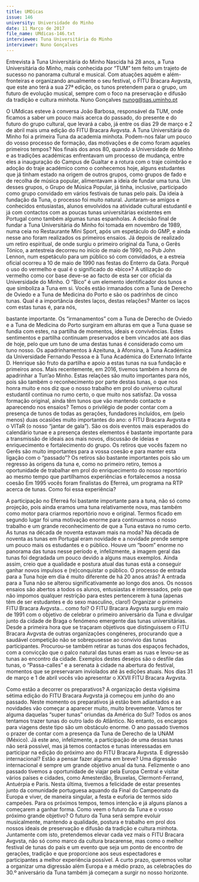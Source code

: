 ```yaml
---
title: UMDicas
issue: 146
university: Universidade do Minho
date: 11 Março de 2017
file_name: UMdicas-146.txt
interviewee: Tuna Universitária do Minho
interviewer: Nuno Gonçalves
---
```


Entrevista à Tuna Universitária do Minho
Nascida há 28 anos, a Tuna Universitária do Minho,
mais conhecida por “TUM” tem feito um trajeto
de sucesso no panorama cultural e musical. Com
atuações aquém e além-fronteiras e organizando
anualmente o seu festival, o FITU Bracara Avgvsta,
que este ano terá a sua 27ª edição, os tunos
pretendem para o grupo, um futuro de evolução
musical, sempre com o foco na preservação e
difusão da tradição e cultura minhota.
Nuno Gonçalves
nunog@sas.uminho.pt

O UMdicas esteve à conversa João Barbosa,
responsável da TUM, onde ficamos a saber um
pouco mais acerca do passado, do presente e do
futuro do grupo cultural, que levará a cabo, já entre
os dias 29 de março e 2 de abril mais uma edição
do FITU Bracara Avgvsta.
A Tuna Universitária do Minho foi a primeira
Tuna da academia minhota. Podem-nos falar
um pouco do vosso processo de formação,
das motivações e de como foram aqueles
primeiros tempos?
Nos finais dos anos 80, quando a Universidade do
Minho e as tradições académicas enfrentavam um
processo de mudança, entre eles a inauguração do
Campus de Gualtar e a rotura com o traje coimbrão
e adoção do traje académico como o conhecemos
hoje, alguns estudantes que já tinham estado na
origem de outros grupos, como grupos de fado e
de recolha de música popular, alimentavam a ideia
de fundar uma tuna. Um desses grupos, o Grupo
de Música Popular, já tinha, inclusive, participado
como grupo convidado em vários festivais de tunas
pelo país. Da ideia à fundação da Tuna, o processo
foi muito natural. Juntaram-se amigos e conhecidos
entusiastas, alunos envolvidos na atividade cultural
estudantil e já com contactos com as poucas tunas
universitárias existentes em Portugal como também
algumas tunas espanholas. A decisão final de
fundar a Tuna Universitária do Minho foi tomada
em novembro de 1989, numa ceia no Restaurante
Mini Sport, após um espetáculo do GMP, e ainda
nesse ano foram realizados os primeiros ensaios.
Já depois de realizado um retiro espiritual, de onde
surgiu o primeiro original da Tuna, o Gerês Tónico,
a antestreia decorreu no início de maio de 1990, no
Pub John Lennon, num espetáculo para um público
só com convidados, e a estreia oficial ocorreu a 10
de maio de 1990 nas festas do Enterro da Gata.
Porquê o uso do vermelho e qual é o
significado do «bico»?
A utilização do vermelho como cor base deve-se
ao facto de esta ser cor oficial da Universidade do
Minho. O “Bico” é um elemento identificador dos
tunos e que simboliza a Tuna em si.
Vocês estão irmanados com a Tuna de
Derecho de Oviedo e a Tuna de Medicina
do Porto e são os padrinhos de cinco tunas.
Qual é a importância destes laços, destas
relações?
Manter os laços com estas tunas é, para nós,

bastante importante. Os “irmanamentos” com a
Tuna de Derecho de Oviedo e a Tuna de Medicina
do Porto surgiram em alturas em que a Tuna quase
se fundia com estes, na partilha de momentos,
ideais e convivências. Estes sentimentos e partilha
continuam preservados e bem vincados até aos
dias de hoje, pelo que um tuno de uma destas
tunas é considerado como um tuno nosso. Os
apadrinhamentos à Azeituna, à Afonsina, à Tuna
Académica da Universidade Fernando Pessoa e à
Tuna Académica do Externato Infante D. Henrique
são fruto da partilha e apoio a estas tunas na sua
fundação e primeiros anos. Mais recentemente, em
2016, tivemos também a honra de apadrinhar a
Tun’ao Minho. Estas relações são muito importantes
para nós, pois são também o reconhecimento por
parte destas tunas, o que nos honra muito e nos diz
que o nosso trabalho em prol do universo cultural
estudantil continua no rumo certo, o que muito nos
satisfaz.
Da vossa formação original, ainda têm tunos
que vão mantendo contacto e aparecendo
nos ensaios?
Temos o privilégio de poder contar com a presença
de tunos de todas as gerações, fundadores
incluídos, em (pelo menos) duas ocasiões muito
importantes do ano: o FITU Bracara Avgvsta e o
VITaR (o nosso “jantar de gala”). São os dois eventos
mais esperados do calendário tunae e a presença
destes elementos é bastante importante para a
transmissão de ideais aos mais novos, discussão de
ideias e enriquecimento e fortalecimento do grupo.
Os retiros que vocês fazem no Gerês são
muito importantes para a vossa coesão e
para manter esta ligação com o “passado”?
Os retiros são bastante importantes pois são um
regresso às origens da tuna e, como no primeiro
retiro, temos a oportunidade de trabalhar em prol
do enriquecimento do nosso reportório ao mesmo
tempo que partilhamos experiências e fortalecemos
a nossa coesão
Em 1995 vocês foram finalistas do Eferreá,
um programa na RTP acerca de tunas. Como
foi essa experiência?

A participação no Eferreá foi bastante importante
para a tuna, não só como projeção, pois ainda
eramos uma tuna relativamente nova, mas também
como motor para criarmos reportório novo e original.
Termos ficado em segundo lugar foi uma motivação
enorme para continuarmos o nosso trabalho e um
grande reconhecimento de que a Tuna estava no
rumo certo.
As tunas na década de noventa estavam mais
na moda?
Na década de noventa as tunas em Portugal
eram novidade e a novidade prende sempre um
pouco mais os estudantes e o público. Houve um
“boom” enorme no panorama das tunas nesse
período e, infelizmente, a imagem geral das tunas
foi degradada um pouco devido a alguns maus
exemplos. Ainda assim, creio que a qualidade e
postura atual das tunas está a conseguir ganhar
novos impulsos e (re)conquistar o público.
O processo de entrada para a Tuna hoje em
dia é muito diferente de há 20 anos atrás?
A entrada para a Tuna não se alterou
significativamente ao longo dos anos. Os nossos
ensaios são abertos a todos os alunos, entusiastas
e interessados, pelo que não impomos qualquer
restrição para estes pertencerem à tuna (apenas
têm de ser estudantes e do sexo masculino, claro!)
Organizar o primeiro FITU Bracara Avgvsta…
como foi?
O FITU Bracara Avgvsta surgiu em maio de 1991
com o objetivo de celebrar o primeiro aniversário
da Tuna e divulgar junto da cidade de Braga o
fenómeno emergente das tunas universitárias.
Desde a primeira hora que se traçaram objetivos
que distinguissem o FITU Bracara Avgvsta de
outras organizações congéneres, procurando que
a saudável competição não se sobrepusesse ao
convívio das tunas participantes. Procurou-se
também retirar as tunas dos espaços fechados,
com a convicção que o palco natural das tunas
eram as ruas e levou-se as tunas ao encontro da
cidade. Exemplos destes desejos são o desfile das
tunas, o “Passa-calles” e a serenata à cidade na
abertura do festival, momentos que se preservaram
inviolados até às edições atuais.
Nos dias 31 de março e 1 de abril vocês vão
apresentar o XXVII FITU Bracara Avgvsta.

Como estão a decorrer os preparativos?
A organização desta vigésima sétima edição do
FITU Bracara Avgvsta já começou em junho do ano
passado. Neste momento os preparativos já estão
bem adiantados e as novidades vão começar a
aparecer muito, muito brevemente.
Vamos ter alguma daquelas “super tunas”
oriundas da América do Sul?
Todos os anos tentamos trazer tunas do outro
lado do Atlântico. No entanto, os encargos para
viagens deste tipo são um obstáculo enorme. O ano
passado tivemos o prazer de contar com a presença
da Tuna de Derecho de la UNAM (México). Já este
ano, infelizmente, a participação de uma dessas
tunas não será possível, mas já temos contactos
e tunas interessadas em participar na edição do
próximo ano do FITU Bracara Avgvsta.
E digressão internacional? Estão a pensar
fazer alguma em breve?
Uma digressão internacional é sempre um grande
objetivo anual da tuna. Felizmente o ano passado
tivemos a oportunidade de viajar pela Europa
Central e visitar vários países e cidades, como
Amesterdão, Bruxelas, Clermont-Ferrand, Antuérpia
e Paris. Nesta última, tivemos a felicidade de
estar presentes junto da comunidade portuguesa
aquando da Final do Campeonato da Europa e viver,
de maneira singular, a festa e euforia de termos
sido campeões.
Para os próximos tempos, temos intenção e já
alguns planos a começarem a ganhar forma.
Como veem o futuro da Tuna e o vosso
próximo grande objetivo?
O futuro da Tuna será sempre evoluir musicalmente,
mantendo a qualidade, postura e trabalho em prol
dos nossos ideais de preservação e difusão da
tradição e cultura minhota. Juntamente com isto,
pretendemos elevar cada vez mais o FITU Bracara
Avgvsta, não só como marco da cultura bracarense,
mas como o melhor festival de tunas do país e um
evento que seja um ponto de encontro de gerações,
tradição e que proporcione aos seus espectadores e
participantes a melhor experiência possível. A curto
prazo, queremos voltar a organizar uma digressão
além Europa e a médio prazo, as celebrações do
30.º aniversário da Tuna também já começam a
surgir no nosso horizonte.

